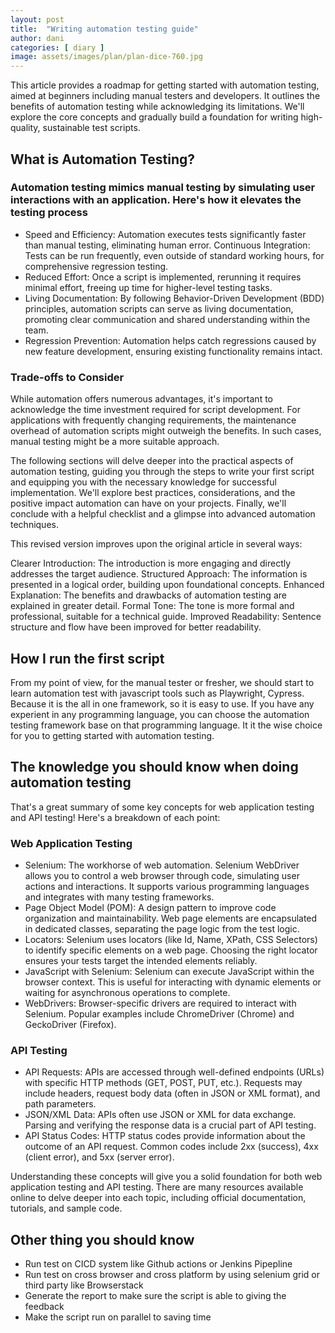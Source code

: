 ```yaml
---
layout: post
title:  "Writing automation testing guide"
author: dani
categories: [ diary ]
image: assets/images/plan/plan-dice-760.jpg
---
```



This article provides a roadmap for getting started with automation testing, aimed at beginners including manual testers and developers. It outlines the benefits of automation testing while acknowledging its limitations. We'll explore the core concepts and gradually build a foundation for writing high-quality, sustainable test scripts.

## What is Automation Testing?

### Automation testing mimics manual testing by simulating user interactions with an application.  Here's how it elevates the testing process

- Speed and Efficiency: Automation executes tests significantly faster than manual testing, eliminating human error.
Continuous Integration: Tests can be run frequently, even outside of standard working hours, for comprehensive regression testing.
- Reduced Effort: Once a script is implemented, rerunning it requires minimal effort, freeing up time for higher-level testing tasks.
- Living Documentation: By following Behavior-Driven Development (BDD) principles, automation scripts can serve as living documentation, promoting clear communication and shared understanding within the team.
- Regression Prevention: Automation helps catch regressions caused by new feature development, ensuring existing functionality remains intact.

### Trade-offs to Consider

While automation offers numerous advantages, it's important to acknowledge the time investment required for script development.  For applications with frequently changing requirements, the maintenance overhead of automation scripts might outweigh the benefits.  In such cases, manual testing might be a more suitable approach.

The following sections will delve deeper into the practical aspects of automation testing, guiding you through the steps to write your first script and equipping you with the necessary knowledge for successful implementation. We'll explore best practices, considerations, and the positive impact automation can have on your projects.  Finally, we'll conclude with a helpful checklist and a glimpse into advanced automation techniques.

This revised version improves upon the original article in several ways:

Clearer Introduction: The introduction is more engaging and directly addresses the target audience.
Structured Approach: The information is presented in a logical order, building upon foundational concepts.
Enhanced Explanation: The benefits and drawbacks of automation testing are explained in greater detail.
Formal Tone: The tone is more formal and professional, suitable for a technical guide.
Improved Readability: Sentence structure and flow have been improved for better readability.

## How I run the first script

From my point of view, for the manual tester or fresher, we should start to learn automation test with javascript tools such as Playwright, Cypress. Because it is the all in one framework, so it is easy to use.
If you have any experient in any programming language, you can choose the automation testing framework base on that programming language. It it the wise choice for you to getting started with automation testing.

## The knowledge you should know when doing automation testing

That's a great summary of some key concepts for web application testing and API testing! Here's a breakdown of each point:

### Web Application Testing

- Selenium: The workhorse of web automation. Selenium WebDriver allows you to control a web browser through code, simulating user actions and interactions. It supports various programming languages and integrates with many testing frameworks.
- Page Object Model (POM): A design pattern to improve code organization and maintainability. Web page elements are encapsulated in dedicated classes, separating the page logic from the test logic.
- Locators: Selenium uses locators (like Id, Name, XPath, CSS Selectors) to identify specific elements on a web page. Choosing the right locator ensures your tests target the intended elements reliably.
- JavaScript with Selenium: Selenium can execute JavaScript within the browser context. This is useful for interacting with dynamic elements or waiting for asynchronous operations to complete.
- WebDrivers: Browser-specific drivers are required to interact with Selenium. Popular examples include ChromeDriver (Chrome) and GeckoDriver (Firefox).

### API Testing

- API Requests: APIs are accessed through well-defined endpoints (URLs) with specific HTTP methods (GET, POST, PUT, etc.). Requests may include headers, request body data (often in JSON or XML format), and path parameters.
- JSON/XML Data: APIs often use JSON or XML for data exchange. Parsing and verifying the response data is a crucial part of API testing.
- API Status Codes: HTTP status codes provide information about the outcome of an API request. Common codes include 2xx (success), 4xx (client error), and 5xx (server error).

Understanding these concepts will give you a solid foundation for both web application testing and API testing.  There are many resources available online to delve deeper into each topic, including official documentation, tutorials, and sample code.

## Other thing you should know

- Run test on CICD system like Github actions or Jenkins Pipepline
- Run test on cross browser and cross platform by using selenium grid or third party like Browserstack
- Generate the report to make sure the script is able to giving the feedback
- Make the script run on parallel to saving time


